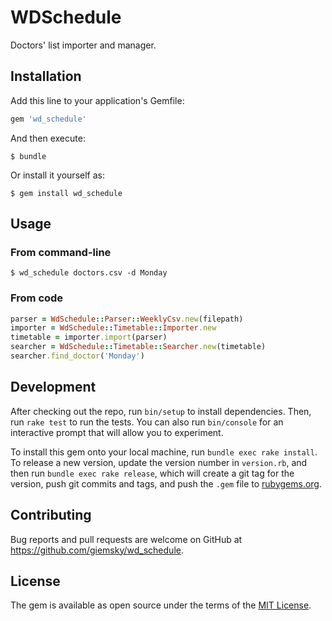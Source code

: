 # WDSchedule

Doctors' list importer and manager.

## Installation

Add this line to your application's Gemfile:

```ruby
gem 'wd_schedule'
```

And then execute:

    $ bundle

Or install it yourself as:

    $ gem install wd_schedule

## Usage

### From command-line

	$ wd_schedule doctors.csv -d Monday
	
### From code

```ruby
parser = WdSchedule::Parser::WeeklyCsv.new(filepath)
importer = WdSchedule::Timetable::Importer.new
timetable = importer.import(parser)
searcher = WdSchedule::Timetable::Searcher.new(timetable)
searcher.find_doctor('Monday')

```

## Development

After checking out the repo, run `bin/setup` to install dependencies. Then, run `rake test` to run the tests. You can also run `bin/console` for an interactive prompt that will allow you to experiment.

To install this gem onto your local machine, run `bundle exec rake install`. To release a new version, update the version number in `version.rb`, and then run `bundle exec rake release`, which will create a git tag for the version, push git commits and tags, and push the `.gem` file to [rubygems.org](https://rubygems.org).

## Contributing

Bug reports and pull requests are welcome on GitHub at https://github.com/giemsky/wd_schedule.

## License

The gem is available as open source under the terms of the [MIT License](https://opensource.org/licenses/MIT).
